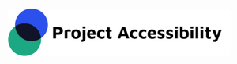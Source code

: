 <p align="center"><a href="https://clodsire.nl" target="_blank">
    <picture>
        <source media="(prefers-color-scheme: dark)" srcset="https://github.com/MrMisterMisterMister/project-accessibility/blob/main/ClientApp/src/assets/img/brand/logo_white_text_dark.png">
        <img src="https://github.com/MrMisterMisterMister/project-accessibility/blob/main/ClientApp/src/assets/img/brand/logo_black_text_light.png" width="450px;">
    </picture>
</a></p>

[1]: https://clodsire.nl